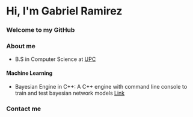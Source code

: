 # Hi, I'm Gabriel Ramirez
### Welcome to my GitHub

### About me
- B.S in Computer Science at [UPC]  

#### Machine Learning

- Bayesian Engine in C++: A C++ engine with command line console to train and test bayesian network models [Link][Bayesian]

### Contact me




[UPC]: https://https://www.upc.edu.pe

[Bayesian]: https://github.com/GaEsRaRe/BayesianEngineCPP

